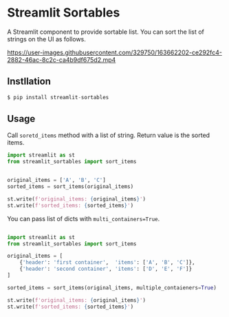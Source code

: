 # Streamlit Sortables

A Streamlit component to provide sortable list.
You can sort the list of strings on the UI as follows.

https://user-images.githubusercontent.com/329750/163662202-ce292fc4-2882-46ac-8c2c-ca4b9df675d2.mp4


## Instllation

```python
$ pip install streamlit-sortables
```

## Usage

Call `soretd_items` method with a list of string. Return value is the sorted items.

```python
import streamlit as st
from streamlit_sortables import sort_items


original_items = ['A', 'B', 'C']
sorted_items = sort_items(original_items)

st.write(f'original_items: {original_items}')
st.write(f'sorted_items: {sorted_items}')
```

You can pass list of dicts with `multi_containers=True`.

```python

import streamlit as st
from streamlit_sortables import sort_items

original_items = [
    {'header': 'first container',  'items': ['A', 'B', 'C']},
    {'header': 'second container', 'items': ['D', 'E', 'F']}
]

sorted_items = sort_items(original_items, multiple_contaieners=True)

st.write(f'original_items: {original_items}')
st.write(f'sorted_items: {sorted_items}')
```
